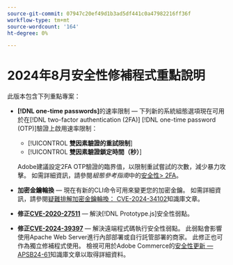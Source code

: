```yaml
---
source-git-commit: 07947c20ef49d1b3ad5df441c0a47982216ff36f
workflow-type: tm+mt
source-wordcount: '164'
ht-degree: 0%

---
```

# 2024年8月安全性修補程式重點說明

此版本包含下列重點專案：

* **[!DNL one-time passwords]**&#x200B;的速率限制 — 下列新的系統組態選項現在可用於在[!DNL two-factor authentication (2FA)] [!DNL one-time password (OTP)]驗證上啟用速率限制：

   * [!UICONTROL **雙因素驗證的重試限制**]
   * [!UICONTROL **雙因素驗證鎖定時間（秒）**]

  Adobe建議設定2FA OTP驗證的臨界值，以限制重試嘗試的次數，減少暴力攻擊。 如需詳細資訊，請參閱&#x200B;_組態參考指南_&#x200B;中的[安全性> 2FA](https://experienceleague.adobe.com/en/docs/commerce-admin/config/security/2fa)。<!-- AC-12095 -->

* **加密金鑰輪換** — 現在有新的CLI命令可用來變更您的加密金鑰。 如需詳細資訊，請參閱[疑難排解加密金鑰輪換： CVE-2024-34102](https://experienceleague.adobe.com/en/docs/commerce-knowledge-base/kb/troubleshooting/known-issues-patches-attached/troubleshooting-encryption-key-rotation-cve-2024-34102)知識庫文章。

* **修正[CVE-2020-27511](https://nvd.nist.gov/vuln/detail/CVE-2020-27511)** — 解決[!DNL Prototype.js]安全性弱點。<!-- AC-11936 -->

* **修正[CVE-2024-39397](https://nvd.nist.gov/vuln/detail/CVE-2024-39397)** — 解決遠端程式碼執行安全性弱點。 此弱點會影響使用Apache Web Server進行內部部署或自行託管部署的商家。 此修正也可作為獨立修補程式使用。 檢視可用於Adobe Commerce的[安全性更新 — APSB24-61](https://experienceleague.adobe.com/en/docs/commerce-knowledge-base/kb/troubleshooting/known-issues-patches-attached/security-update-available-for-adobe-commerce-apsb24-61)知識庫文章以取得詳細資料。<!-- ACSD-60551 -->
